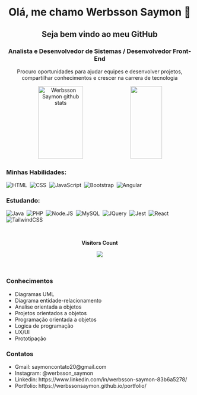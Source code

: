 <h1 align="center"><b> Olá, me chamo Werbsson Saymon 👋 </b></h1>
<h2 align="center"><b> Seja bem vindo ao meu GitHub </b></h2>
<h3 align="center"> Analista e Desenvolvedor de Sistemas / Desenvolvedor Front-End </h3>
<p align="center">Procuro oportunidades para ajudar equipes e desenvolver projetos, compartilhar conhecimentos e crescer na carrera de tecnologia </p>

<div align="center">  
  <img width="49%" height="195px" src="https://github-readme-stats.vercel.app/api?username=WerbssonSaymon&show_icons=true&count_private=true&hide_border=true&title_color=00bfbf&icon_color=00bfbf&text_color=c9d1d9&bg_color=0d1117" alt="Werbsson Saymon github stats" /> 
  <img width="41%" height="195px" src="https://github-readme-stats.vercel.app/api/top-langs/?username=WerbssonSaymon&layout=compact&hide_border=true&title_color=00bfbf&text_color=00bfbf&bg_color=0d1117" />
</div>

### Minhas Habilidades:
![HTML](https://img.shields.io/badge/-HTML-0D1117?style=for-the-badge&logo=HTML5&labelColor=0D1117)&nbsp;
![CSS](https://img.shields.io/badge/-CSS-0D1117?style=for-the-badge&logo=CSS3&logoColor=1572B6&labelColor=0D1117)&nbsp;
![JavaScript](https://img.shields.io/badge/-JavaScript-0D1117?style=for-the-badge&logo=javascript&labelColor=0D1117)&nbsp;
![Bootstrap](https://img.shields.io/badge/-Bootstrap-0D1117?style=for-the-badge&logo=bootstrap&labelColor=0D1117&textColor=0D1117)&nbsp;
![Angular](https://img.shields.io/badge/-Angular-0D1117?style=for-the-badge&logo=angular&labelColor=0D1117&textColor=0D1117)&nbsp;

### Estudando:
![Java](https://img.shields.io/badge/-Java-0D1117?style=for-the-badge&logo=java&labelColor=0D1117&textColor=0D1117)&nbsp;
![PHP](https://img.shields.io/badge/-Php-0D1117?style=for-the-badge&logo=php&labelColor=0D1117&textColor=0D1117)&nbsp;
![Node.JS](https://img.shields.io/badge/-Node.JS-0D1117?style=for-the-badge&logo=node.js&labelColor=0D1117&textColor=0D1117)&nbsp;
![MySQL](https://img.shields.io/badge/-MySQL-0D1117?style=for-the-badge&logo=mysql&labelColor=0D1117&textColor=0D1117)&nbsp;
![JQuery](https://img.shields.io/badge/-JQuery-0D1117?style=for-the-badge&logo=jquery&labelColor=0D1117&textColor=0D1117)&nbsp;
![Jest](https://img.shields.io/badge/-Jest-0D1117?style=for-the-badge&logo=jest&labelColor=0D1117&textColor=0D1117)&nbsp;
![React](https://img.shields.io/badge/-React-0D1117?style=for-the-badge&logo=react&labelColor=0D1117&textColor=0D1117)&nbsp;
![TailwindCSS](https://img.shields.io/badge/-TailwindCSS-0D1117?style=for-the-badge&logo=tailwindcss&labelColor=0D1117&textColor=0D1117)&nbsp;

<div align="center">
<br><p align="centre"><b>Visitors Count</b></p>  
<p align="center"><img align="center" src="https://profile-counter.glitch.me/{WerbssonSaymon}/count.svg" /></p> 
<br></div>

<h3>Conhecimentos</h3>
<ul>
  <li>Diagramas UML</li>
  <li>Diagrama entidade-relacionamento</li>
  <li>Analise orientada a objetos</li>
  <li>Projetos orientados a objetos</li>
  <li>Programação orientada a objetos</li>
  <li>Logica de programação</li>
  <li>UX/UI</li>
  <li>Prototipação</li>
</ul>

<h3>Contatos</h3>
<ul>
  <li>Gmail: saymoncontato20@gmail.com</li>
  <li>Instagram: @werbsson_saymon</li>
  <li>Linkedin: https://www.linkedin.com/in/werbsson-saymon-83b6a5278/</li>
  <li>Portfolio: https://werbssonsaymon.github.io/portfolio/</li>
</ul>
